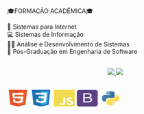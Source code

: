 🎓FORMAÇÃO ACADÊMICA🎓

📂 Sistemas para Internet<br>
💻 Sistemas de Informação<br>
👨‍💻 Análise e Desenvolvimento de Sistemas<br>
💼 Pós-Graduação em Engenharia de Software<br><br>
 
<p align="center">
<a href="https://github.com/tacitoau">
  <img height="180em" src="https://github-readme-stats-eight-theta.vercel.app/api?username=tacitoau&show_icons=true&theme=react&include_all_commits=true&count_private=true"/>
  <img height="180em" src="https://github-readme-stats-eight-theta.vercel.app/api/top-langs/?username=tacitoau&layout=compact&langs_count=8&theme=react"/>
</a>
</p>

<div style="display: inline_block"><br>
  <img align="center" alt="HTML" height="40" width="50" src="https://raw.githubusercontent.com/devicons/devicon/master/icons/html5/html5-original.svg">
  <img align="center" alt="CSS" height="40" width="50" src="https://raw.githubusercontent.com/devicons/devicon/master/icons/css3/css3-original.svg">
  <img align="center" alt="JavaScript" height="40" width="50" src="https://raw.githubusercontent.com/devicons/devicon/master/icons/javascript/javascript-plain.svg">
  <img align="center" alt="BootStrap" height="40" width="50" src="https://raw.githubusercontent.com/devicons/devicon/master/icons/bootstrap/bootstrap-plain.svg">
  <img align="center" alt="Python" height="40" width="50" src="https://raw.githubusercontent.com/devicons/devicon/master/icons/python/python-original.svg">
</div>
